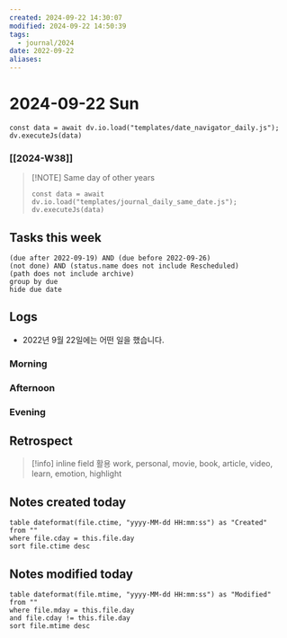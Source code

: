 ```yaml
---
created: 2024-09-22 14:30:07
modified: 2024-09-22 14:50:39
tags:
  - journal/2024
date: 2022-09-22
aliases:
---
```

# 2024-09-22 Sun
```dataviewjs
const data = await dv.io.load("templates/date_navigator_daily.js");
dv.executeJs(data)
```
### [[2024-W38]]

> [!NOTE] Same day of other years
>```dataviewjs
>const data = await dv.io.load("templates/journal_daily_same_date.js");
>dv.executeJs(data)
>```

## Tasks this week
```tasks
(due after 2022-09-19) AND (due before 2022-09-26)
(not done) AND (status.name does not include Rescheduled)
(path does not include archive)
group by due
hide due date
```

## Logs
- 2022년 9월 22일에는 어떤 일을 했습니다.
### Morning

### Afternoon

### Evening

## Retrospect
> [!info]
> inline field 활용
> work, personal, movie, book, article, video, learn, emotion, highlight

## Notes created today
```dataview
table dateformat(file.ctime, "yyyy-MM-dd HH:mm:ss") as "Created"
from ""
where file.cday = this.file.day
sort file.ctime desc
```

## Notes modified today
```dataview
table dateformat(file.mtime, "yyyy-MM-dd HH:mm:ss") as "Modified"
from ""
where file.mday = this.file.day
and file.cday != this.file.day
sort file.mtime desc
```
